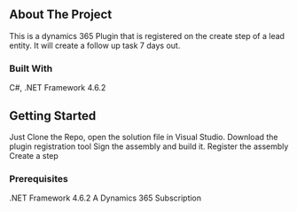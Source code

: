 <!-- ABOUT THE PROJECT -->
## About The Project
This is a dynamics 365 Plugin that is registered on the create
step of a lead entity.  It will create a follow up task 7 days out.


### Built With
C#, .NET Framework 4.6.2

## Getting Started

Just Clone the Repo, open the solution file in Visual Studio.
Download the plugin registration tool
Sign the assembly and build it.
Register the assembly
Create a step

### Prerequisites
.NET Framework 4.6.2
A Dynamics 365 Subscription
